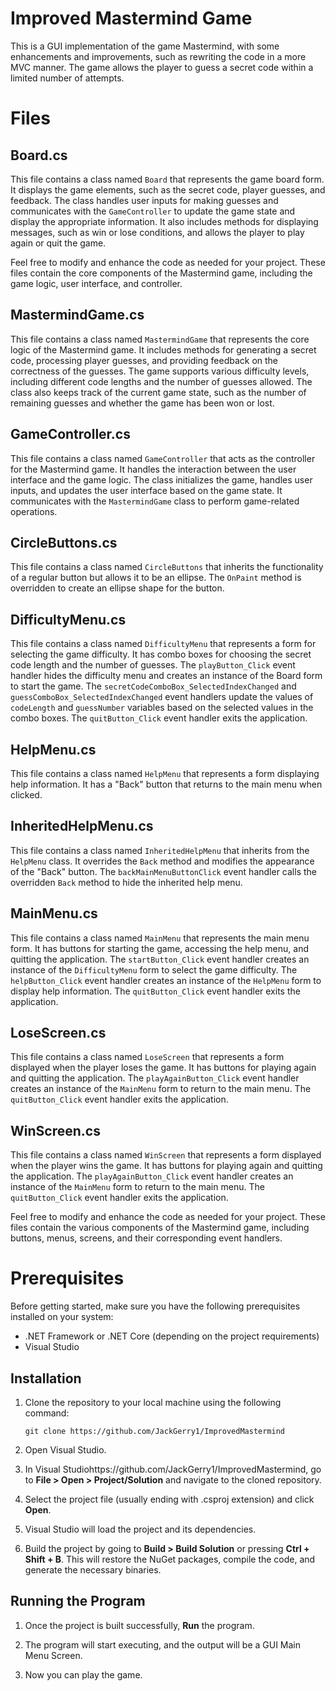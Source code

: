 # Improved Mastermind Game

This is a GUI implementation of the game Mastermind, with some enhancements and improvements, such as rewriting the code in a more MVC manner. The game allows the player to guess a secret code within a limited number of attempts.

# Files

## Board.cs

This file contains a class named `Board` that represents the game board form. It displays the game elements, such as the secret code, player guesses, and feedback. The class handles user inputs for making guesses and communicates with the `GameController` to update the game state and display the appropriate information. It also includes methods for displaying messages, such as win or lose conditions, and allows the player to play again or quit the game.

Feel free to modify and enhance the code as needed for your project. These files contain the core components of the Mastermind game, including the game logic, user interface, and controller.

## MastermindGame.cs

This file contains a class named `MastermindGame` that represents the core logic of the Mastermind game. It includes methods for generating a secret code, processing player guesses, and providing feedback on the correctness of the guesses. The game supports various difficulty levels, including different code lengths and the number of guesses allowed. The class also keeps track of the current game state, such as the number of remaining guesses and whether the game has been won or lost.

## GameController.cs

This file contains a class named `GameController` that acts as the controller for the Mastermind game. It handles the interaction between the user interface and the game logic. The class initializes the game, handles user inputs, and updates the user interface based on the game state. It communicates with the `MastermindGame` class to perform game-related operations.

## CircleButtons.cs

This file contains a class named `CircleButtons` that inherits the functionality of a regular button but allows it to be an ellipse. The `OnPaint` method is overridden to create an ellipse shape for the button.

## DifficultyMenu.cs

This file contains a class named `DifficultyMenu` that represents a form for selecting the game difficulty. It has combo boxes for choosing the secret code length and the number of guesses. The `playButton_Click` event handler hides the difficulty menu and creates an instance of the Board form to start the game. The `secretCodeComboBox_SelectedIndexChanged` and `guessComboBox_SelectedIndexChanged` event handlers update the values of `codeLength` and `guessNumber` variables based on the selected values in the combo boxes. The `quitButton_Click` event handler exits the application.

## HelpMenu.cs

This file contains a class named `HelpMenu` that represents a form displaying help information. It has a "Back" button that returns to the main menu when clicked.

## InheritedHelpMenu.cs

This file contains a class named `InheritedHelpMenu` that inherits from the `HelpMenu` class. It overrides the `Back` method and modifies the appearance of the "Back" button. The `backMainMenuButtonClick` event handler calls the overridden `Back` method to hide the inherited help menu.

## MainMenu.cs

This file contains a class named `MainMenu` that represents the main menu form. It has buttons for starting the game, accessing the help menu, and quitting the application. The `startButton_Click` event handler creates an instance of the `DifficultyMenu` form to select the game difficulty. The `helpButton_Click` event handler creates an instance of the `HelpMenu` form to display help information. The `quitButton_Click` event handler exits the application.

## LoseScreen.cs

This file contains a class named `LoseScreen` that represents a form displayed when the player loses the game. It has buttons for playing again and quitting the application. The `playAgainButton_Click` event handler creates an instance of the `MainMenu` form to return to the main menu. The `quitButton_Click` event handler exits the application.

## WinScreen.cs

This file contains a class named `WinScreen` that represents a form displayed when the player wins the game. It has buttons for playing again and quitting the application. The `playAgainButton_Click` event handler creates an instance of the `MainMenu` form to return to the main menu. The `quitButton_Click` event handler exits the application.

Feel free to modify and enhance the code as needed for your project. These files contain the various components of the Mastermind game, including buttons, menus, screens, and their corresponding event handlers.

# Prerequisites

Before getting started, make sure you have the following prerequisites installed on your system:

- .NET Framework or .NET Core (depending on the project requirements)
- Visual Studio

## Installation

1. Clone the repository to your local machine using the following command:

    ```shell
    git clone https://github.com/JackGerry1/ImprovedMastermind
    ```
2. Open Visual Studio.

3. In Visual Studiohttps://github.com/JackGerry1/ImprovedMastermind, go to **File > Open > Project/Solution** and navigate to the cloned repository.

4. Select the project file (usually ending with .csproj extension) and click **Open**.

5. Visual Studio will load the project and its dependencies.

6. Build the project by going to **Build > Build Solution** or pressing **Ctrl + Shift + B**. This will restore the NuGet packages, compile the code, and generate the necessary binaries.

## Running the Program

1. Once the project is built successfully, **Run** the program.

2. The program will start executing, and the output will be a GUI Main Menu Screen. 

3. Now you can play the game.
